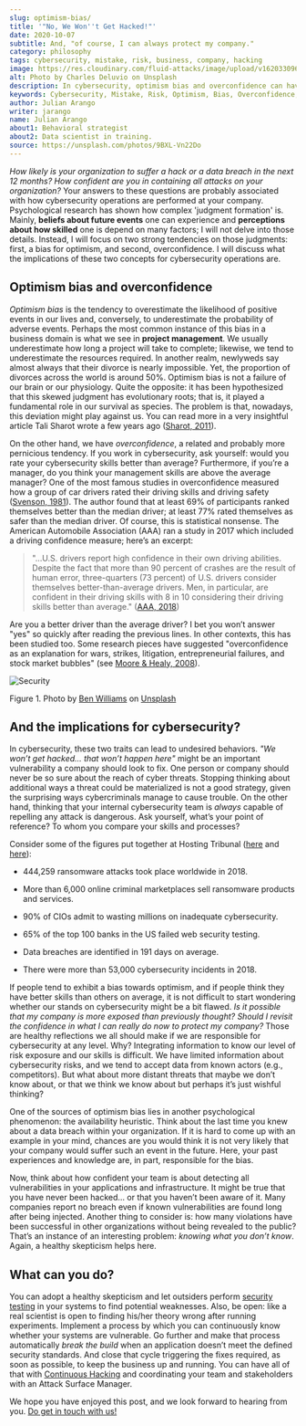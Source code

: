 ```yaml
---
slug: optimism-bias/
title: '"No, We Won''t Get Hacked!"'
date: 2020-10-07
subtitle: And, "of course, I can always protect my company."
category: philosophy
tags: cybersecurity, mistake, risk, business, company, hacking
image: https://res.cloudinary.com/fluid-attacks/image/upload/v1620330962/blog/optimism-bias/cover_or7kk2.webp
alt: Photo by Charles Deluvio on Unsplash
description: In cybersecurity, optimism bias and overconfidence can have pervasive consequences. I discuss them in this post.
keywords: Cybersecurity, Mistake, Risk, Optimism, Bias, Overconfidence, Ethical Hacking, Pentesting
author: Julian Arango
writer: jarango
name: Julian Arango
about1: Behavioral strategist
about2: Data scientist in training.
source: https://unsplash.com/photos/9BXL-Vn22Do
---
```


*How likely is your organization to suffer a hack or a data breach in
the next 12 months? How confident are you in containing all attacks on
your organization?* Your answers to these questions are probably
associated with how cybersecurity operations are performed at your
company. Psychological research has shown how complex 'judgment
formation' is. Mainly, **beliefs about future events** one can
experience and **perceptions about how skilled** one is depend on many
factors; I will not delve into those details. Instead, I will focus on
two strong tendencies on those judgments: first, a bias for optimism,
and second, overconfidence. I will discuss what the implications of
these two concepts for cybersecurity operations are.

## Optimism bias and overconfidence

*Optimism bias* is the tendency to overestimate the likelihood of
positive events in our lives and, conversely, to underestimate the
probability of adverse events. Perhaps the most common instance of this
bias in a business domain is what we see in **project management**. We
usually underestimate how long a project will take to complete;
likewise, we tend to underestimate the resources required. In another
realm, newlyweds say almost always that their divorce is nearly
impossible. Yet, the proportion of divorces across the world is around
50%. Optimism bias is not a failure of our brain or our physiology.
Quite the opposite: it has been hypothesized that this skewed judgment
has evolutionary roots; that is, it played a fundamental role in our
survival as species. The problem is that, nowadays, this deviation might
play against us. You can read more in a very insightful article Tali
Sharot wrote a few years ago
([Sharot, 2011](https://www.sciencedirect.com/science/article/pii/S0960982211011912)).

On the other hand, we have *overconfidence*, a related and probably more
pernicious tendency. If you work in cybersecurity, ask yourself: would
you rate your cybersecurity skills better than average? Furthermore, if
you’re a manager, do you think your management skills are above the
average manager? One of the most famous studies in overconfidence
measured how a group of car drivers rated their driving skills and
driving safety
([Svenson, 1981](https://www.gwern.net/docs/psychology/1981-svenson.pdf)).
The author found that at least 69% of participants ranked themselves
better than the median driver; at least 77% rated themselves as safer
than the median driver. Of course, this is statistical nonsense. The
American Automobile Association (AAA) ran a study in 2017 which included
a driving confidence measure; here’s an excerpt:

> "…​U.S. drivers report high confidence in their own driving abilities.
> Despite the fact that more than 90 percent of crashes are the result
> of human error, three-quarters (73 percent) of U.S. drivers consider
> themselves better-than-average drivers. Men, in particular, are
> confident in their driving skills with 8 in 10 considering their
> driving skills better than average."
> ([AAA, 2018](https://newsroom.aaa.com/2018/01/americans-willing-ride-fully-self-driving-cars/))

Are you a better driver than the average driver? I bet you won’t answer
"yes" so quickly after reading the previous lines. In other contexts,
this has been studied too. Some research pieces have suggested
"overconfidence as an explanation for wars, strikes, litigation,
entrepreneurial failures, and stock market bubbles" (see [Moore &
Healy, 2008](https://www.asc.ohio-state.edu/economics/healy/papers/Moore_Healy-TroubleWithOverconfidence.pdf)).

<div class="imgblock">

![Security](https://res.cloudinary.com/fluid-attacks/image/upload/v1620330960/blog/optimism-bias/security_e9c03q.webp)

<div class="title">

Figure 1. Photo by [Ben
Williams](https://unsplash.com/@d_one?utm_source=unsplash&utm_medium=referral&utm_content=creditCopyText)
on [Unsplash](https://unsplash.com/s/photos/animal-security?utm_source=unsplash&utm_medium=referral&utm_content=creditCopyText)

</div>

</div>

## And the implications for cybersecurity?

In cybersecurity, these two traits can lead to undesired behaviors. *"We
won’t get hacked… that won’t happen here"* might be an important
vulnerability a company should look to fix. One person or company should
never be so sure about the reach of cyber threats. Stopping thinking
about additional ways a threat could be materialized is not a good
strategy, given the surprising ways cybercriminals manage to cause
trouble. On the other hand, thinking that your internal cybersecurity
team is *always* capable of repelling any attack is dangerous. Ask
yourself, what’s your point of reference? To whom you compare your
skills and processes?

Consider some of the figures put together at Hosting Tribunal
([here](https://hostingtribunal.com/blog/hacking-statistics/#gref) and
[here](https://hostingtribunal.com/blog/cybersecurity-statistics/)):

- 444,259 ransomware attacks took place worldwide in 2018.

- More than 6,000 online criminal marketplaces sell ransomware
  products and services.

- 90% of CIOs admit to wasting millions on inadequate cybersecurity.

- 65% of the top 100 banks in the US failed web security testing.

- Data breaches are identified in 191 days on average.

- There were more than 53,000 cybersecurity incidents in 2018.

If people tend to exhibit a bias towards optimism, and if people think
they have better skills than others on average, it is not difficult to
start wondering whether our stands on cybersecurity might be a bit
flawed. *Is it possible that my company is more exposed than previously
thought?* *Should I revisit the confidence in what I can really do now
to protect my company?* Those are healthy reflections we all should make
if we are responsible for cybersecurity at any level. Why? Integrating
information to know our level of risk exposure and our skills is
difficult. We have limited information about cybersecurity risks, and we
tend to accept data from known actors (e.g., competitors). But what
about more distant threats that maybe we don’t know about, or that we
think we know about but perhaps it’s just wishful thinking?

One of the sources of optimism bias lies in another psychological
phenomenon: the availability heuristic. Think about the last time you
knew about a data breach within your organization. If it is hard to come
up with an example in your mind, chances are you would think it is not
very likely that your company would suffer such an event in the future.
Here, your past experiences and knowledge are, in part, responsible for
the bias.

Now, think about how confident your team is about detecting all
vulnerabilities in your applications and infrastructure. It might be
true that you have never been hacked…​ or that you haven’t been aware of
it. Many companies report no breach even if known vulnerabilities are
found long after being injected. Another thing to consider is: how many
violations have been successful in other organizations without being
revealed to the public? That’s an instance of an interesting problem:
*knowing what you don’t know*. Again, a healthy skepticism helps here.

## What can you do?

You can adopt a healthy skepticism and let outsiders
perform [security testing](../../security-testing/) in your systems
to find potential weaknesses. Also, be open: like a real scientist is
open to finding his/her theory wrong after running experiments.
Implement a process by which you can continuously know whether your
systems are vulnerable. Go further and make that process automatically
*break the build* when an application doesn’t meet the defined security
standards. And close that cycle triggering the fixes required, as soon
as possible, to keep the business up and running. You can have all of
that with [Continuous Hacking](../../services/continuous-hacking/) and
coordinating your team and stakeholders with an Attack Surface Manager.

We hope you have enjoyed this post, and we look forward to hearing from
you. [Do get in touch with us\!](../../contact-us/)
